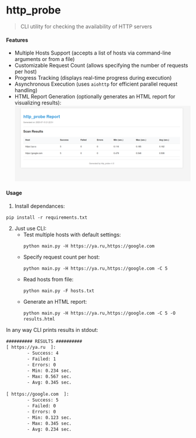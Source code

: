 # http_probe
> CLI utility for checking the availability of HTTP servers

#### Features  
- Multiple Hosts Support (accepts a list of hosts via command-line arguments or from a file)
- Customizable Request Count (allows specifying the number of requests per host)
- Progress Tracking (displays real-time progress during execution)
- Asynchronous Execution (uses `aiohttp` for efficient parallel request handling)
- HTML Report Generation (optionally generates an HTML report for visualizing results):
    ![html report example](images/html_report.png)

#### Usage
1) Install dependances:
```shell
pip install -r requirements.txt
```
2) Just use CLI:
    - Test multiple hosts with default settings:
        ```shell
        python main.py -H https://ya.ru,https://google.com 
        ```
    - Specify request count per host:
        ```shell
        python main.py -H https://ya.ru,https://google.com -C 5
        ```
    - Read hosts from file:
        ```shell
        python main.py -F hosts.txt
        ```
    - Generate an HTML report:
        ```shell
        python main.py -H https://ya.ru,https://google.com -C 5 -O results.html
        ```
In any way CLI prints results in stdout:
```shell
########## RESULTS ##########
[ https://ya.ru  ]:
        - Success: 4
        - Failed: 1
        - Errors: 0
        - Min: 0.234 sec.
        - Max: 0.567 sec.
        - Avg: 0.345 sec.

[ https://google.com  ]:
        - Success: 5
        - Failed: 0
        - Errors: 0
        - Min: 0.123 sec.
        - Max: 0.345 sec.
        - Avg: 0.234 sec.
```